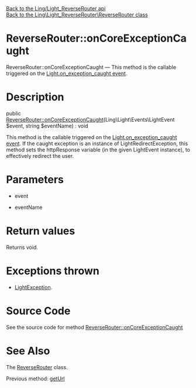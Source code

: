 [Back to the Ling/Light_ReverseRouter api](https://github.com/lingtalfi/Light_ReverseRouter/blob/master/doc/api/Ling/Light_ReverseRouter.md)<br>
[Back to the Ling\Light_ReverseRouter\ReverseRouter class](https://github.com/lingtalfi/Light_ReverseRouter/blob/master/doc/api/Ling/Light_ReverseRouter/ReverseRouter.md)


ReverseRouter::onCoreExceptionCaught
================



ReverseRouter::onCoreExceptionCaught — This method is the callable triggered on the [Light.on_exception_caught event](https://github.com/lingtalfi/Light/blob/master/personal/mydoc/pages/events.md).




Description
================


public [ReverseRouter::onCoreExceptionCaught](https://github.com/lingtalfi/Light_ReverseRouter/blob/master/doc/api/Ling/Light_ReverseRouter/ReverseRouter/onCoreExceptionCaught.md)(Ling\Light\Events\LightEvent $event, string $eventName) : void




This method is the callable triggered on the [Light.on_exception_caught event](https://github.com/lingtalfi/Light/blob/master/personal/mydoc/pages/events.md).
If the caught exception is an instance of LightRedirectException, this method sets the httpResponse
 variable (in the given LightEvent instance), to effectively redirect the user.




Parameters
================


- event

    

- eventName

    


Return values
================

Returns void.


Exceptions thrown
================

- [LightException](https://github.com/lingtalfi/Light/blob/master/doc/api/Ling/Light/Exception/LightException.md).&nbsp;







Source Code
===========
See the source code for method [ReverseRouter::onCoreExceptionCaught](https://github.com/lingtalfi/Light_ReverseRouter/blob/master/ReverseRouter.php#L113-L121)


See Also
================

The [ReverseRouter](https://github.com/lingtalfi/Light_ReverseRouter/blob/master/doc/api/Ling/Light_ReverseRouter/ReverseRouter.md) class.

Previous method: [getUrl](https://github.com/lingtalfi/Light_ReverseRouter/blob/master/doc/api/Ling/Light_ReverseRouter/ReverseRouter/getUrl.md)<br>

